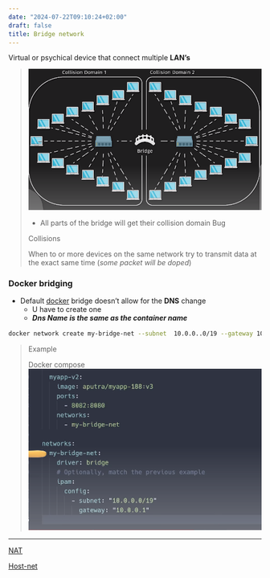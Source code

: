 ```yaml
---
date: "2024-07-22T09:10:24+02:00"
draft: false
title: Bridge network
---
```


Virtual or psychical device that connect multiple **LAN’s**

> ![Pasted_image_20240510102627.png](/static/Pasted_image_20240510102627.png)
> - All parts of the bridge will get their collision domain Bug
>
> Collisions
>
> When to or more devices on the same network try to transmit data at
> the exact same time (*some packet will be doped*)

### Docker bridging

-   Default [docker](/Linux/Docker/docker) bridge doesn’t
    allow for the **DNS** change
    -   U have to create one
    -   ***Dns Name is the same as the container name***

``` bash
docker network create my-bridge-net --subnet  10.0.0..0/19 --gateway 10.0.0.1
```

> Example
>
> Docker compose
> ![Pasted_image_20240510104017.png](/static/Pasted_image_20240510104017.png)

------------------------------------------------------------------------

[NAT](/Network/basic_network_connections/NAT)

[Host-net](/host_net)
